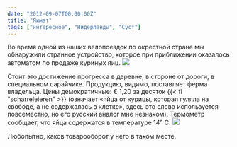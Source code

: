 ```yaml
---
date: "2012-09-07T00:00:00Z"
title: "Яимат"
tags: ["интересное", "Нидерланды", "Суст"]
---
```


Во время одной из наших велопоездок по окрестной стране мы обнаружили странное устройство, которое при приближении оказалось автоматом по продаже куриных яиц.
![](img:2.bp.blogspot.com/-CyskDu5yLT8/UAR-8tTqKaI/AAAAAAAATjM/9nG_KCsGLWs/s1600/20120530_204352.picasaweb.jpg:a)

<!--more-->

Стоит это достижение прогресса в деревне, в стороне от дороги, в специальном сарайчике. Продукцию, видимо, поставляет ферма владельца. Цены демократичные: € 1,20 за десяток {{< fl "scharreleieren" >}} (означает «яйца от курицы, которая гуляла на свободе, а не содержалась в клетке», здесь это слово используется повсеместно, но его русский аналог мне незнаком). Термометр сообщает, что яйца содержатся в температуре 14° C.
![](img:3.bp.blogspot.com/-tC0u8q9iaTI/UAR-7XQZq-I/AAAAAAAATjE/VLjmfNAeq-g/s1600/20120530_204337.picasaweb.jpg:a)

Любопытно, каков товарооборот у него в таком месте.
